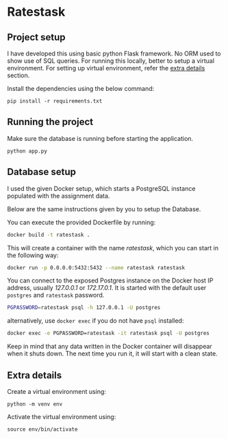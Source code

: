 # Ratestask

## Project setup

I have developed this using basic python Flask framework. No ORM used to show use of SQL queries.
For running this locally, better to setup a virtual environment. For setting up virtual environment, refer the [extra details](#extra-details) section.

Install the dependencies using the below command:

```
pip install -r requirements.txt
```


## Running the project

Make sure the database is running before starting the application. 

```
python app.py
```

## Database setup

I used the given Docker setup, which starts a PostgreSQL instance populated with the assignment data.

Below are the same instructions given by you to setup the Database.

You can execute the provided Dockerfile by running:

```bash
docker build -t ratestask .
```

This will create a container with the name *ratestask*, which you can
start in the following way:

```bash
docker run -p 0.0.0.0:5432:5432 --name ratestask ratestask
```

You can connect to the exposed Postgres instance on the Docker host IP address,
usually *127.0.0.1* or *172.17.0.1*. It is started with the default user `postgres` and `ratestask` password.

```bash
PGPASSWORD=ratestask psql -h 127.0.0.1 -U postgres
```

alternatively, use `docker exec` if you do not have `psql` installed:

```bash
docker exec -e PGPASSWORD=ratestask -it ratestask psql -U postgres
```

Keep in mind that any data written in the Docker container will
disappear when it shuts down. The next time you run it, it will start
with a clean state.


## Extra details

Create a virtual environment using:

```
python -m venv env
```

Activate the virtual environment using:

```
source env/bin/activate
```